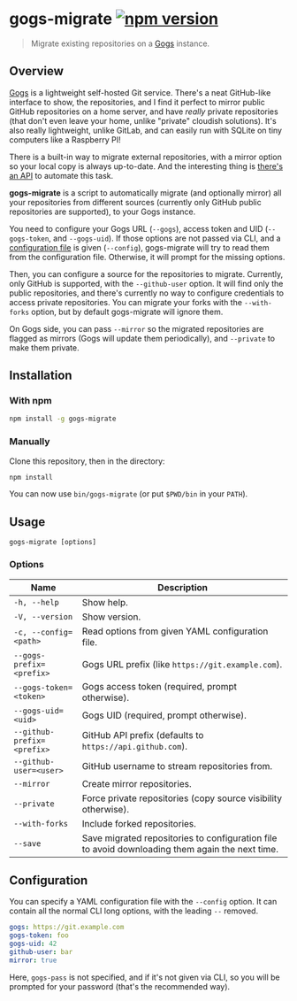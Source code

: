 # gogs-migrate [![npm version](http://img.shields.io/npm/v/gogs-migrate.svg?style=flat-square)](https://www.npmjs.org/package/gogs-migrate)

> Migrate existing repositories on a [Gogs] instance.

[Gogs]: http://gogs.io/

Overview
--------

[Gogs] is a lightweight self-hosted Git service. There's a neat
GitHub-like interface to show, the repositories, and I find it perfect
to mirror public GitHub repositories on a home server, and have *really*
private repositories (that don't even leave your home, unlike "private"
cloudish solutions). It's also really lightweight, unlike GitLab, and
can easily run with SQLite on tiny computers like a Raspberry PI!

There is a built-in way to migrate external repositories, with a mirror
option so your local copy is always up-to-date. And the interesting
thing is [there's an API][migrate-api] to automate this task.

[migrate-api]: http://gogs.io/docs/features/migrate.html

**gogs-migrate** is a script to automatically migrate (and optionally
mirror) all your repositories from different sources (currently only
GitHub public repositories are supported), to your Gogs instance.

You need to configure your Gogs URL (`--gogs`), access token and UID
(`--gogs-token`, and `--gogs-uid`). If those options are not passed via
CLI, and a [configuration file](#configuration) is given (`--config`),
gogs-migrate will try to read them from the configuration file.
Otherwise, it will prompt for the missing options.

Then, you can configure a source for the repositories to migrate.
Currently, only GitHub is supported, with the `--github-user` option. It
will find only the public repositories, and there's currently no way to
configure credentials to access private repositories. You can migrate
your forks with the `--with-forks` option, but by default gogs-migrate
will ignore them.

On Gogs side, you can pass `--mirror` so the migrated repositories are
flagged as mirrors (Gogs will update them periodically), and `--private`
to make them private.

Installation
------------

### With npm

```sh
npm install -g gogs-migrate
```

### Manually

Clone this repository, then in the directory:

```sh
npm install
```

You can now use `bin/gogs-migrate` (or put `$PWD/bin` in your `PATH`).

<!-- BEGIN USAGE -->

Usage
-----

```
gogs-migrate [options]
```

### Options

Name | Description
---- | -----------
`-h, --help` | Show help.
`-V, --version` | Show version.
`-c, --config=<path>` | Read options from given YAML configuration file.
`--gogs-prefix=<prefix>` | Gogs URL prefix (like `https://git.example.com`).
`--gogs-token=<token>` | Gogs access token (required, prompt otherwise).
`--gogs-uid=<uid>` | Gogs UID (required, prompt otherwise).
`--github-prefix=<prefix>` | GitHub API prefix (defaults to `https://api.github.com`).
`--github-user=<user>` | GitHub username to stream repositories from.
`--mirror` | Create mirror repositories.
`--private` | Force private repositories (copy source visibility otherwise).
`--with-forks` | Include forked repositories.
`--save` | Save migrated repositories to configuration file to avoid downloading them again the next time.

<!-- END USAGE -->

Configuration
-------------

You can specify a YAML configuration file with the `--config` option.
It can contain all the normal CLI long options, with the leading `--`
removed.

```yaml
gogs: https://git.example.com
gogs-token: foo
gogs-uid: 42
github-user: bar
mirror: true
```

Here, `gogs-pass` is not specified, and if it's not given via CLI, so
you will be prompted for your password (that's the recommended way).
